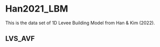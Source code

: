 # Han2021_LBM
This is the data set of 1D Levee Building Model from Han &amp; Kim (2022).

**LVS_AVF**
--------
 
